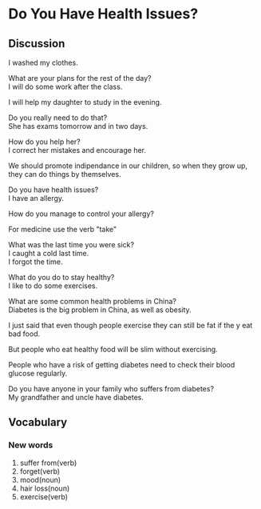 # Do You Have Health Issues?
## Discussion
I washed my clothes.

What are your plans for the rest of the day?  
I will do some work after the class.  

I will help my daughter to study in the evening.  

Do you really need to do that?  
She has exams tomorrow and in two days.  

How do you help her?  
I correct her mistakes and encourage her.  

We should promote indipendance in our children, so when they grow up, they can do things by themselves.  

Do you have health issues?  
I have an allergy.  

How do you manage to control your allergy?  


For medicine use the verb "take"

What was the last time you were sick?  
I caught a cold last time.  
I forgot the time.  

What do you do to stay healthy?  
I like to do some exercises.   

What are some common health problems in China?  
Diabetes is the big problem in China, as well as obesity.  

I just said that even though people exercise they can still be fat if the y eat bad food.  

But people who eat healthy food will be slim without exercising.  

People who have a risk of getting diabetes need to check their blood glucose regularly.  

Do you have anyone in your family who suffers from diabetes?  
My grandfather and uncle have diabetes.  

## Vocabulary
### New words
1. suffer from(verb)
1. forget(verb)
1. mood(noun)
1. hair loss(noun)
1. exercise(verb)
